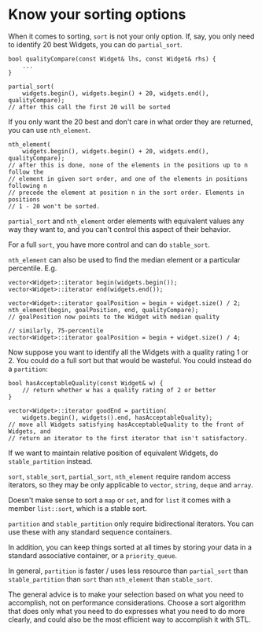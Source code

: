 # Know your sorting options

When it comes to sorting, `sort` is not your only option.
If, say, you only need to identify 20 best Widgets, you can do `partial_sort`.

```
bool qualityCompare(const Widget& lhs, const Widget& rhs) {
    ...
}

partial_sort(
    widgets.begin(), widgets.begin() + 20, widgets.end(), qualityCompare);
// after this call the first 20 will be sorted
```

If you only want the 20 best and don't care in what order they are returned, you can use `nth_element`.

```
nth_element(
    widgets.begin(), widgets.begin() + 20, widgets.end(), qualityCompare);
// after this is done, none of the elements in the positions up to n follow the
// element in given sort order, and one of the elements in positions following n
// precede the element at position n in the sort order. Elements in positions
// 1 - 20 won't be sorted.
```

`partial_sort` and `nth_element` order elements with equivalent values any way they want to, and you can't control this aspect of their behavior.

For a full `sort`, you have more control and can do `stable_sort`.

`nth_element` can also be used to find the median element or a particular percentile. E.g.
```
vector<Widget>::iterator begin(widgets.begin());
vector<Widget>::iterator end(widgets.end());

vector<Widget>::iterator goalPosition = begin + widget.size() / 2;
nth_element(begin, goalPosition, end, qualityCompare);
// goalPosition now points to the Widget with median quality

// similarly, 75-percentile
vector<Widget>::iterator goalPosition = begin + widget.size() / 4;

```

Now suppose you want to identify all the Widgets with a quality rating 1 or 2.
You could do a full sort but that would be wasteful.
You could instead do a `partition`:
```
bool hasAcceptableQuality(const Widget& w) {
    // return whether w has a quality rating of 2 or better
}

vector<Widget>::iterator goodEnd = partition(
    widgets.begin(), widgets().end, hasAcceptableQuality);
// move all Widgets satisfying hasAcceptableQuality to the front of Widgets, and
// return an iterator to the first iterator that isn't satisfactory.
```

If we want to maintain relative position of equivalent Widgets, do `stable_partition` instead.

`sort`, `stable_sort`, `partial_sort`, `nth_element` require random access iterators, so they may be only applicable to `vector`, `string`, `deque` and `array`.

Doesn't make sense to sort a `map` or `set`, and for `list` it comes with a member `list::sort`, which is a stable sort.

`partition` and `stable_partition` only require bidirectional iterators. You can use these with any standard sequence containers.

In addition, you can keep things sorted at all times by storing your data in a standard associative container, or a `priority_queue`.

In general, `partition` is faster / uses less resource than `partial_sort` than `stable_partition` than `sort` than `nth_element` than `stable_sort`.

The general advice is to make your selection based on what you need to accomplish, not on performance considerations.
Choose a sort algorithm that does only what you need to do expresses what you need to do more clearly, and could also be the most efficient way to accomplish it with STL.
